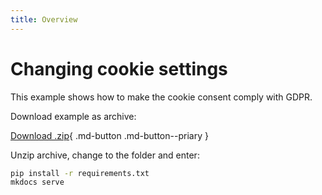 ```yaml
---
title: Overview
---
```


# Changing cookie settings 

This example shows how to make the cookie consent comply with GDPR.

Download example as archive:

[Download .zip][Download]{ .md-button .md-button--priary }

Unzip archive, change to the folder and enter:

``` bash
pip install -r requirements.txt
mkdocs serve
```

  [Download]: https://minhaskamal.github.io/DownGit/#/home?url=https://github.com/mkdocs-material/examples/tree/master/examples/tags

